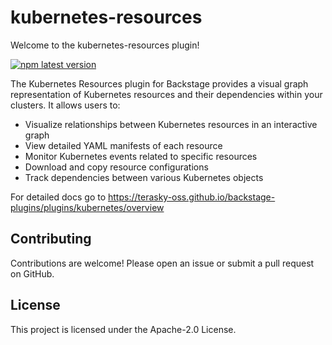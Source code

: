# kubernetes-resources

Welcome to the kubernetes-resources plugin!

[![npm latest version](https://img.shields.io/npm/v/@terasky/backstage-plugin-kubernetes-resources-frontend/latest.svg)](https://www.npmjs.com/package/@terasky/backstage-plugin-kubernetes-resources-frontend)


The Kubernetes Resources plugin for Backstage provides a visual graph representation of Kubernetes resources and their dependencies within your clusters. It allows users to:

- Visualize relationships between Kubernetes resources in an interactive graph
- View detailed YAML manifests of each resource
- Monitor Kubernetes events related to specific resources
- Download and copy resource configurations
- Track dependencies between various Kubernetes objects

For detailed docs go to https://terasky-oss.github.io/backstage-plugins/plugins/kubernetes/overview

## Contributing
Contributions are welcome! Please open an issue or submit a pull request on GitHub.

## License
This project is licensed under the Apache-2.0 License.